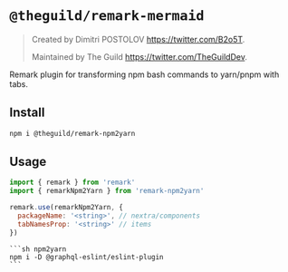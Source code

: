 # `@theguild/remark-mermaid`

> Created by Dimitri POSTOLOV https://twitter.com/B2o5T.
>
> Maintained by The Guild https://twitter.com/TheGuildDev.

Remark plugin for transforming npm bash commands to yarn/pnpm with tabs.

## Install

```sh
npm i @theguild/remark-npm2yarn
```

## Usage

```jsx
import { remark } from 'remark'
import { remarkNpm2Yarn } from 'remark-npm2yarn'

remark.use(remarkNpm2Yarn, {
  packageName: '<string>', // nextra/components
  tabNamesProp: '<string>' // items
})
```

````mdx
```sh npm2yarn
npm i -D @graphql-eslint/eslint-plugin
```
````
